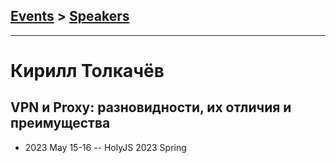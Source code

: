 ## [Events](../README.md) > [Speakers](../speakers.md)
---

# Кирилл Толкачёв

## VPN и Proxy: разновидности, их отличия и преимущества
- 2023 May 15-16 -- HolyJS 2023 Spring    
